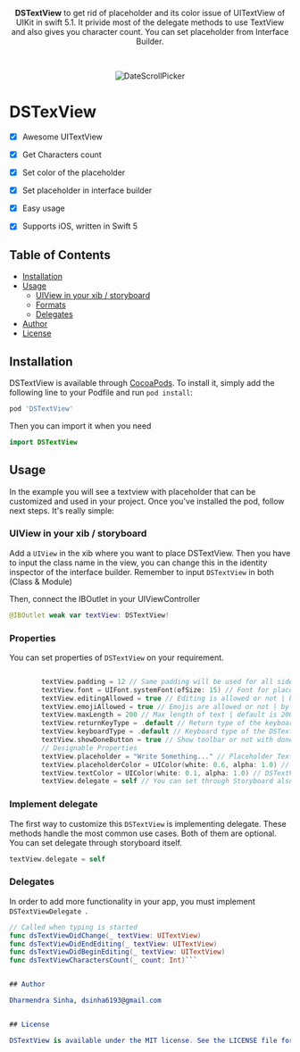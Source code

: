 <p align="center">
<b>DSTextView</b> to get rid of placeholder and its color issue of UITextView of UIKit in swift 5.1. It privide most of the delegate methods to use TextView and also gives you character count. You can set placeholder from Interface Builder.
</p>

<br/>

<p align="center" >
<img src="https://github.com/dsinha999/DSTextView/blob/master/screenshot.jpg?raw=true" alt="DateScrollPicker" title="DSTextView">
</p>

# DSTexView

- [x] Awesome UITextView
- [x] Get Characters count
- [x] Set color of the placeholder
- [x] Set placeholder in interface builder
- [x] Easy usage
- [x] Supports iOS, written in Swift 5


## Table of Contents

- [Installation](#installation)
- [Usage](#usage)
  - [UIView in your xib / storyboard](#uiviewinyourxib/storyboard)
  - [Formats](#properties)
  - [Delegates](#delegates)
- [Author](#author)
- [License](#license)


## Installation

DSTextView is available through [CocoaPods](https://cocoapods.org). To install
it, simply add the following line to your Podfile and run `pod install`:

```ruby
pod 'DSTextView'
```

Then you can import it when you need

```swift
import DSTextView
```

## Usage

In the example you will see a textview with placeholder that can be customized and used in your project. Once you've installed the pod, follow next steps. It's really simple:

### UIView in your xib / storyboard

Add a `UIView` in the xib where you want to place DSTextView. Then you have to input the class name in the view, you can change this in the identity inspector of the interface builder. Remember to input `DSTextView` in both (Class & Module)


Then, connect the IBOutlet in your UIViewController

```swift
@IBOutlet weak var textView: DSTextView!
```

### Properties

You can set properties of `DSTextView` on your requirement. 
 
```swift

        textView.padding = 12 // Same padding will be used for all sides | by default padding is 12
        textView.font = UIFont.systemFont(ofSize: 15) // Font for placeholder and DSTextView | by defaulr system font of size 15
        textView.editingAllowed = true // Editing is allowed or not | by default allowed
        textView.emojiAllowed = true // Emojis are allowed or not | by default allowed
        textView.maxLength = 200 // Max length of text | default is 200
        textView.returnKeyType = .default // Return type of the keyboard
        textView.keyboardType = .default // Keyboard type of the DSTextView
        textView.showDoneButton = true // Show toolbar or not with done button to dismiss DSTextView
        // Designable Properties
        textView.placeholder = "Write Something..." // Placeholder Text
        textView.placeholderColor = UIColor(white: 0.6, alpha: 1.0) // Placeholder Text
        textView.textColor = UIColor(white: 0.1, alpha: 1.0) // DSTextView Color
        textView.delegate = self // You can set through Storyboard also
```


### Implement  delegate

The first way to customize this `DSTextView` is implementing delegate. These methods handle the most common use cases. Both of them are optional. You can set delegate through storyboard itself.

```swift
textView.delegate = self
```

### Delegates

In order to add more functionality in your app, you must implement `DSTextViewDelegate `.

```swift
// Called when typing is started
func dsTextViewDidChange(_ textView: UITextView)
func dsTextViewDidEndEditing(_ textView: UITextView)
func dsTextViewDidBeginEditing(_ textView: UITextView)
func dsTextViewCharactersCount(_ count: Int)```


## Author

Dharmendra Sinha, dsinha6193@gmail.com


## License

DSTextView is available under the MIT license. See the LICENSE file for more info.

